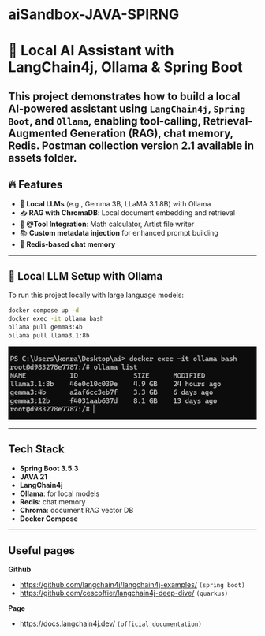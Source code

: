 # aiSandbox-JAVA-SPIRNG

# 🤖 Local AI Assistant with LangChain4j, Ollama & Spring Boot

This project demonstrates how to build a **local AI-powered assistant** using `LangChain4j`, `Spring Boot`, and `Ollama`, enabling tool-calling, Retrieval-Augmented Generation (RAG), chat memory, Redis.
Postman collection version 2.1 available in assets folder.
---

## 🔥 Features

- 🧠 **Local LLMs** (e.g., Gemma 3B, LLaMA 3.1 8B) with Ollama
- 📥 **RAG with ChromaDB**: Local document embedding and retrieval
- 🧰 **@Tool Integration**: Math calculator, Artist file writer
- 📚 **Custom metadata injection** for enhanced prompt building
- 🧾 **Redis-based chat memory**
---

## 🧠 Local LLM Setup with Ollama

To run this project locally with large language models:

```bash
docker compose up -d
docker exec -it ollama bash
ollama pull gemma3:4b 
ollama pull llama3.1:8b 
```
![img.png](assets/img.png)

---
## Tech Stack
- **Spring Boot 3.5.3**
- **JAVA 21**
- **LangChain4j**
- **Ollama**: for local models
- **Redis**: chat memory
- **Chroma**: document RAG vector DB
- **Docker Compose**

---
## Useful pages
**Github**
- https://github.com/langchain4j/langchain4j-examples/ `(spring boot)`
- https://github.com/cescoffier/langchain4j-deep-dive/ `(quarkus)`

**Page**
- https://docs.langchain4j.dev/ `(official documentation)`






